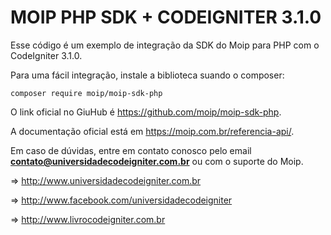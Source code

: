 # MOIP PHP SDK + CODEIGNITER 3.1.0

Esse código é um exemplo de integração da SDK do Moip para PHP com o CodeIgniter 3.1.0.

Para uma fácil integração, instale a biblioteca suando o composer:

```
composer require moip/moip-sdk-php
```
O link oficial no GiuHub é https://github.com/moip/moip-sdk-php.

A documentação oficial está em https://moip.com.br/referencia-api/.

Em caso de dúvidas, entre em contato conosco pelo email **contato@universidadecodeigniter.com.br** ou com o suporte do Moip.

=> http://www.universidadecodeigniter.com.br

=> http://www.facebook.com/universidadecodeigniter

=> http://www.livrocodeigniter.com.br